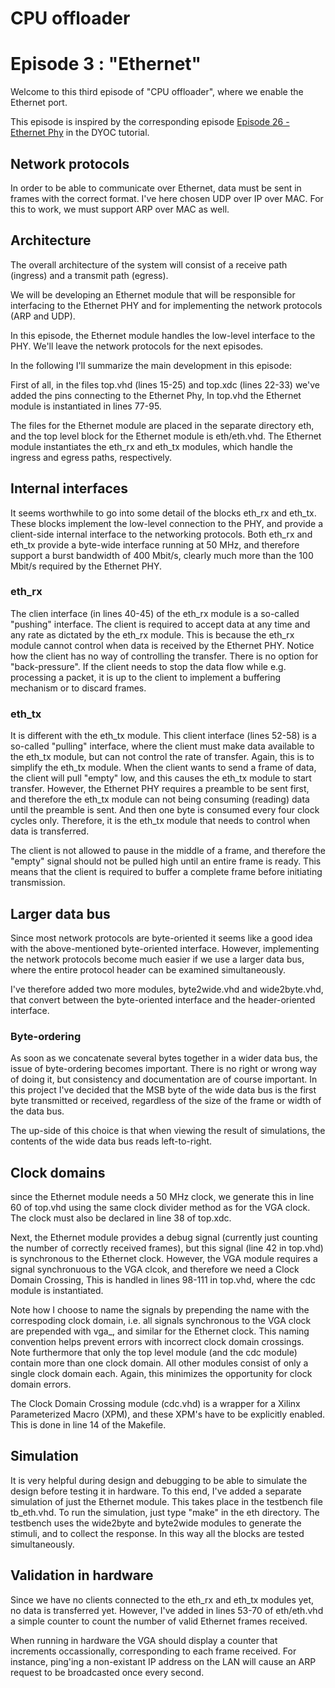 # CPU offloader
# Episode 3 : "Ethernet"

Welcome to this third episode of "CPU offloader", where we enable the
Ethernet port.

This episode is inspired by the corresponding episode [Episode 26 - Ethernet
Phy](https://github.com/MJoergen/nexys4ddr/tree/master/dyoc/Episodes/ep26_-_Ethernet_PHY)
in the DYOC tutorial.

## Network protocols

In order to be able to communicate over Ethernet, data must be sent in frames
with the correct format. I've here chosen UDP over IP over MAC. For this to
work, we must support ARP over MAC as well.

## Architecture

The overall architecture of the system will consist of a receive path (ingress)
and a transmit path (egress).

We will be developing an Ethernet module that will be responsible for
interfacing to the Ethernet PHY and for implementing the network protocols (ARP
and UDP).

In this episode, the Ethernet module handles the low-level interface to the
PHY. We'll leave the network protocols for the next episodes.

In the following I'll summarize the main development in this episode:

First of all, in the files top.vhd (lines 15-25) and top.xdc (lines 22-33)
we've added the pins connecting to the Ethernet Phy, In top.vhd the Ethernet
module is instantiated in lines 77-95.

The files for the Ethernet module are placed in the separate directory eth, and
the top level block for the Ethernet module is eth/eth.vhd. The Ethernet module
instantiates the eth\_rx and eth\_tx modules, which handle the ingress and
egress paths, respectively.

## Internal interfaces

It seems worthwhile to go into some detail of the blocks eth\_rx and eth\_tx.
These blocks implement the low-level connection to the PHY, and provide a
client-side internal interface to the networking protocols. Both eth\_rx and
eth\_tx provide a byte-wide interface running at 50 MHz, and therefore support
a burst bandwidth of 400 Mbit/s, clearly much more than the 100 Mbit/s required
by the Ethernet PHY.

### eth\_rx
The clien interface (in lines 40-45) of the eth\_rx module is a so-called
"pushing" interface. The client is required to accept data at any time and any
rate as dictated by the eth\_rx module. This is because the eth\_rx module
cannot control when data is received by the Ethernet PHY. Notice how the client
has no way of controlling the transfer. There is no option for "back-pressure".
If the client needs to stop the data flow while e.g.  processing a packet, it
is up to the client to implement a buffering mechanism or to discard frames.

### eth\_tx
It is different with the eth\_tx module. This client interface (lines 52-58) is
a so-called "pulling" interface, where the client must make data available to
the eth\_tx module, but can not control the rate of transfer. Again, this is to
simplify the eth\_tx module.  When the client wants to send a frame of data,
the client will pull "empty" low, and this causes the eth\_tx module to start
transfer.  However, the Ethernet PHY requires a preamble to be sent first, and
therefore the eth\_tx module can not being consuming (reading) data until the
preamble is sent. And then one byte is consumed every four clock cycles only.
Therefore, it is the eth\_tx module that needs to control when data is
transferred.

The client is not allowed to pause in the middle of a frame, and therefore the
"empty" signal should not be pulled high until an entire frame is ready. This
means that the client is required to buffer a complete frame before initiating
transmission.

## Larger data bus
Since most network protocols are byte-oriented it seems like a good idea with
the above-mentioned byte-oriented interface. However, implementing the network
protocols become much easier if we use a larger data bus, where the entire
protocol header can be examined simultaneously.

I've therefore added two more modules, byte2wide.vhd and wide2byte.vhd, that
convert between the byte-oriented interface and the header-oriented interface.

### Byte-ordering
As soon as we concatenate several bytes together in a wider data bus, the issue
of byte-ordering becomes important. There is no right or wrong way of doing it,
but consistency and documentation are of course important. In this project I've
decided that the MSB byte of the wide data bus is the first byte transmitted or
received, regardless of the size of the frame or width of the data bus.

The up-side of this choice is that when viewing the result of simulations, the
contents of the wide data bus reads left-to-right.

## Clock domains

since the Ethernet module needs a 50 MHz clock, we generate this in line 60 of
top.vhd using the same clock divider method as for the VGA clock. The clock
must also be declared in line 38 of top.xdc.

Next, the Ethernet module provides a debug signal (currently just counting the
number of correctly received frames), but this signal (line 42 in top.vhd) is
synchronous to the Ethernet clock.  However, the VGA module requires a signal
synchronuous to the VGA clcok, and therefore we need a Clock Domain Crossing,
This is handled in lines 98-111 in top.vhd, where the cdc module is
instantiated.

Note how I choose to name the signals by prepending the name with the
correspoding clock domain, i.e.  all signals synchronous to the VGA clock are
prepended with vga\_, and similar for the Ethernet clock.  This naming
convention helps prevent errors with incorrect clock domain crossings.  Note
furthermore that only the top level module (and the cdc module) contain more
than one clock domain. All other modules consist of only a single clock domain
each. Again, this minimizes the opportunity for clock domain errors.

The Clock Domain Crossing module (cdc.vhd) is a wrapper for a Xilinx
Parameterized Macro (XPM), and these XPM's have to be explicitly enabled. This
is done in line 14 of the Makefile.

## Simulation

It is very helpful during design and debugging to be able to simulate the
design before testing it in hardware. To this end, I've added a separate
simulation of just the Ethernet module.  This takes place in the testbench file
tb\_eth.vhd. To run the simulation, just type "make" in the eth directory.  The
testbench uses the wide2byte and byte2wide modules to generate the stimuli, and
to collect the response. In this way all the blocks are tested simultaneously.

## Validation in hardware

Since we have no clients connected to the eth\_rx and eth\_tx modules yet, no
data is transferred yet. However, I've added in lines 53-70 of eth/eth.vhd a
simple counter to count the number of valid Ethernet frames received.

When running in hardware the VGA should display a counter that increments
occassionally, corresponding to each frame received. For instance, ping'ing a
non-existant IP address on the LAN will cause an ARP request to be broadcasted
once every second.

